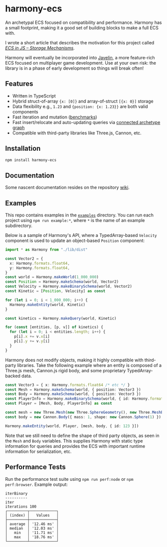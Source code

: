# harmony-ecs

An archetypal ECS focused on compatibility and performance. Harmony has a small footprint, making it a good set of building blocks to make a full ECS with.

I wrote a short article that describes the motivation for this project called _[ECS in JS – Storage Mechanisms](https://javelin.hashnode.dev/ecs-in-js-storage-mechanisms)_.

Harmony will eventually be incorporated into [Javelin](https://github.com/3mcd/javelin), a more feature-rich ECS focused on multiplayer game development. Use at your own risk: the library is in a phase of early development so things will break often!

## Features

- Written in TypeScript
- Hybrid struct-of-array `{x: [0]}` and array-of-struct `[{x: 0}]` storage
- Data flexibility e.g., `1.23` and `{position: {x: 1.23}}` are both valid components
- Fast iteration and mutation ([benchmarks](https://github.com/3mcd/ecs-benchmark/tree/harmony-ecs))
- Fast insert/relocate and auto-updating queries via [connected archetype graph](./graph.png)
- Compatible with third-party libraries like Three.js, Cannon, etc.

## Installation

```sh
npm install harmony-ecs
```

## Documentation

Some nascent documentation resides on the repository [wiki](https://github.com/3mcd/harmony-ecs/wiki).

## Examples

This repo contains examples in the [`examples`](./examples) directory. You can run each project using `npm run example:*`, where `*` is the name of an example subdirectory.

Below is a sample of Harmony's API, where a TypedArray-based `Velocity` component is used to update an object-based `Position` component:

```ts
import * as Harmony from "./lib/dist"

const Vector2 = {
  x: Harmony.formats.float64,
  y: Harmony.formats.float64,
}
const world = Harmony.makeWorld(1_000_000)
const Position = Harmony.makeSchema(world, Vector2)
const Velocity = Harmony.makeBinarySchema(world, Vector2)
const Kinetic = [Position, Velocity] as const

for (let i = 0; i < 1_000_000; i++) {
  Harmony.makeEntity(world, Kinetic)
}

const kinetics = Harmony.makeQuery(world, Kinetic)

for (const [entities, [p, v]] of kinetics) {
  for (let i = 0; i < entities.length; i++) {
    p[i].x += v.x[i]
    p[i].y += v.y[i]
  }
}
```

Harmony does not modify objects, making it highly compatible with third-party libraries. Take the following example where an entity is composed of a Three.js mesh, Cannon.js rigid body, and some proprietary TypedArray-backed data.

```ts
const Vector3 = { x: Harmony.formats.float64 /* etc */ }
const Mesh = Harmony.makeSchema(world, { position: Vector3 })
const Body = Harmony.makeSchema(world, { position: Vector3 })
const PlayerInfo = Harmony.makeBinarySchema(world, { id: Harmony.formats.uint32 })
const Player = [Mesh, Body, PlayerInfo] as const

const mesh = new Three.Mesh(new Three.SphereGeometry(), new Three.MeshBasicMaterial())
const body = new Cannon.Body({ mass: 1, shape: new Cannon.Sphere(1) })

Harmony.makeEntity(world, Player, [mesh, body, { id: 123 }])
```

Note that we still need to define the shape of third party objects, as seen in the `Mesh` and `Body` variables. This supplies Harmony with static type information for queries and provides the ECS with important runtime information for serialization, etc.

## Performance Tests

Run the performance test suite using `npm run perf:node` or `npm perf:browser`. Example output:

```
iterBinary
----------
iter
iterations 100
┌─────────┬────────────┐
│ (index) │   Values   │
├─────────┼────────────┤
│ average │ '12.46 ms' │
│ median  │ '12.03 ms' │
│   min   │ '11.71 ms' │
│   max   │ '18.76 ms' │
└─────────┴────────────┘
```
